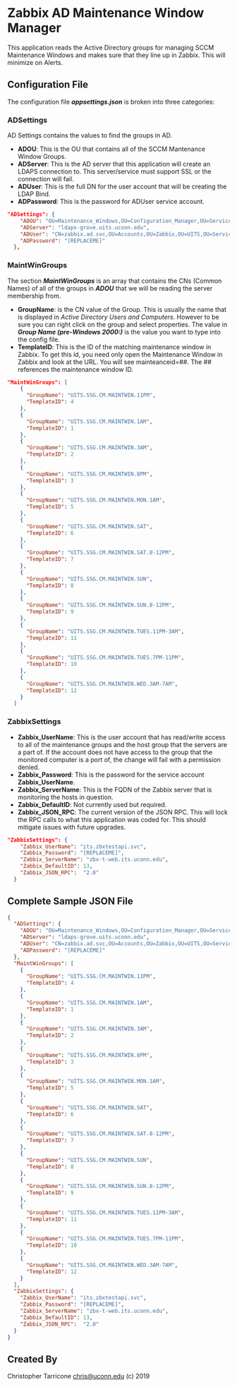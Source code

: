 ﻿# Zabbix AD Maintenance Window Manager

This application reads the Active Directory groups for managing SCCM Maintenance Windows and makes sure that they line up in Zabbix. This will minimize on Alerts.

## Configuration File

The configuration file ***appsettings.json*** is broken into three categories:

### ADSettings

AD Settings contains the values to find the groups in AD.

* **ADOU**: This is the OU that contains all of the SCCM Mantenance Window Groups.
* **ADServer**: This is the AD server that this application will create an LDAPS connection to. This server/service must support SSL or the connection will fail.
* **ADUser**: This is the full DN for the user account that will be creating the LDAP Bind.
* **ADPassword**: This is the password for ADUser service account.

```json
"ADSettings": {
    "ADOU": "OU=Maintenance_Windows,OU=Configuration_Manager,OU=Services,OU=Managed_Groups,OU=Managed_Groups,OU=UConn,DC=grove,DC=ad,DC=uconn,DC=edu",
    "ADServer": "ldaps-grove.uits.uconn.edu",
    "ADUser": "CN=zabbix.ad.svc,OU=Accounts,OU=Zabbix,OU=UITS,OU=Services,OU=Managed_Server,OU=Managed_Server,OU=UConn,DC=grove,DC=ad,DC=uconn,DC=edu",
    "ADPassword": "[REPLACEME]"
  },
```

### MaintWinGroups

The section ***MaintWinGroups***  is an array that contains the CNs (Common Names) of all of the groups in ***ADOU*** that we will be reading the server membership from.

* **GroupName**: is the CN value of the Group. This is usually the name that is displayed in *Active Directory Users and Computers*. However to be sure you can right click on the group and select properties. The value in ***Group Name (pre-Windows 2000:)*** is the value you want to type into the config file.
* **TemplateID**: This is the ID of the matching maintenance window in Zabbix. To get this id, you need only open the Maintenance Window in Zabbix and look at the URL. You will see mainteanceid=##. The ## references the maintenance window ID.

```json
"MaintWinGroups": [
    {
      "GroupName": "UITS.SSG.CM.MAINTWIN.11PM",
      "TemplateID": 4
    },
    {
      "GroupName": "UITS.SSG.CM.MAINTWIN.1AM",
      "TemplateID": 1
    },
    {
      "GroupName": "UITS.SSG.CM.MAINTWIN.3AM",
      "TemplateID": 2
    },
    {
      "GroupName": "UITS.SSG.CM.MAINTWIN.8PM",
      "TemplateID": 3
    },
    {
      "GroupName": "UITS.SSG.CM.MAINTWIN.MON.1AM",
      "TemplateID": 5
    },
    {
      "GroupName": "UITS.SSG.CM.MAINTWIN.SAT",
      "TemplateID": 6
    },
    {
      "GroupName": "UITS.SSG.CM.MAINTWIN.SAT.8-12PM",
      "TemplateID": 7
    },
    {
      "GroupName": "UITS.SSG.CM.MAINTWIN.SUN",
      "TemplateID": 8
    },
    {
      "GroupName": "UITS.SSG.CM.MAINTWIN.SUN.8-12PM",
      "TemplateID": 9
    },
    {
      "GroupName": "UITS.SSG.CM.MAINTWIN.TUES.11PM-3AM",
      "TemplateID": 11
    },
    {
      "GroupName": "UITS.SSG.CM.MAINTWIN.TUES.7PM-11PM",
      "TemplateID": 10
    },
    {
      "GroupName": "UITS.SSG.CM.MAINTWIN.WED.3AM-7AM",
      "TemplateID": 12
    }
  ]
```

### ZabbixSettings

* **Zabbix_UserName**: This is the user account that has read/write access to all of the maintenance groups and the host group that the servers are a part of. If the account does not have access to the group that the monitored computer is a port of, the change will fail with a permission denied.
* **Zabbix_Password**: This is the password for the service account **Zabbix_UserName**.
* **Zabbix_ServerName**: This is the FQDN of the Zabbix server that is monitoring the hosts in question.
* **Zabbix_DefaultID**: Not currently used but required.
* **Zabbix_JSON_RPC**: The current version of the JSON RPC. This will lock the RPC calls to what this application was coded for. This should mitigate issues with future upgrades.

```json
"ZabbixSettings": {
    "Zabbix_UserName": "its.zbxtestapi.svc",
    "Zabbix_Password": "[REPLACEME]",
    "Zabbix_ServerName": "zbx-t-web.its.uconn.edu",
    "Zabbix_DefaultID": 13,
    "Zabbix_JSON_RPC":  "2.0"
  }
```

## Complete Sample JSON File

```json
{
  "ADSettings": {
    "ADOU": "OU=Maintenance_Windows,OU=Configuration_Manager,OU=Services,OU=Managed_Groups,OU=Managed_Groups,OU=UConn,DC=grove,DC=ad,DC=uconn,DC=edu",
    "ADServer": "ldaps-grove.uits.uconn.edu",
    "ADUser": "CN=zabbix.ad.svc,OU=Accounts,OU=Zabbix,OU=UITS,OU=Services,OU=Managed_Server,OU=Managed_Server,OU=UConn,DC=grove,DC=ad,DC=uconn,DC=edu",
    "ADPassword": "[REPLACEME]"
  },
  "MaintWinGroups": [
    {
      "GroupName": "UITS.SSG.CM.MAINTWIN.11PM",
      "TemplateID": 4
    },
    {
      "GroupName": "UITS.SSG.CM.MAINTWIN.1AM",
      "TemplateID": 1
    },
    {
      "GroupName": "UITS.SSG.CM.MAINTWIN.3AM",
      "TemplateID": 2
    },
    {
      "GroupName": "UITS.SSG.CM.MAINTWIN.8PM",
      "TemplateID": 3
    },
    {
      "GroupName": "UITS.SSG.CM.MAINTWIN.MON.1AM",
      "TemplateID": 5
    },
    {
      "GroupName": "UITS.SSG.CM.MAINTWIN.SAT",
      "TemplateID": 6
    },
    {
      "GroupName": "UITS.SSG.CM.MAINTWIN.SAT.8-12PM",
      "TemplateID": 7
    },
    {
      "GroupName": "UITS.SSG.CM.MAINTWIN.SUN",
      "TemplateID": 8
    },
    {
      "GroupName": "UITS.SSG.CM.MAINTWIN.SUN.8-12PM",
      "TemplateID": 9
    },
    {
      "GroupName": "UITS.SSG.CM.MAINTWIN.TUES.11PM-3AM",
      "TemplateID": 11
    },
    {
      "GroupName": "UITS.SSG.CM.MAINTWIN.TUES.7PM-11PM",
      "TemplateID": 10
    },
    {
      "GroupName": "UITS.SSG.CM.MAINTWIN.WED.3AM-7AM",
      "TemplateID": 12
    }
  ],
  "ZabbixSettings": {
    "Zabbix_UserName": "its.zbxtestapi.svc",
    "Zabbix_Password": "[REPLACEME]",
    "Zabbix_ServerName": "zbx-t-web.its.uconn.edu",
    "Zabbix_DefaultID": 13,
    "Zabbix_JSON_RPC":  "2.0"
  }
}
```

## Created By

Christopher Tarricone chris@uconn.edu (c) 2019